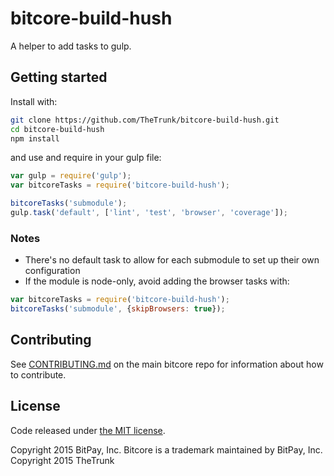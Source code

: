 # bitcore-build-hush

A helper to add tasks to gulp.

## Getting started

Install with:

```sh
git clone https://github.com/TheTrunk/bitcore-build-hush.git
cd bitcore-build-hush
npm install
```

and use and require in your gulp file: 

```javascript
var gulp = require('gulp');
var bitcoreTasks = require('bitcore-build-hush');

bitcoreTasks('submodule');
gulp.task('default', ['lint', 'test', 'browser', 'coverage']);
```

### Notes

* There's no default task to allow for each submodule to set up their own configuration
* If the module is node-only, avoid adding the browser tasks with:
```javascript
var bitcoreTasks = require('bitcore-build-hush');
bitcoreTasks('submodule', {skipBrowsers: true});
```

## Contributing

See [CONTRIBUTING.md](https://github.com/bitpay/bitcore) on the main bitcore repo for information about how to contribute.

## License

Code released under [the MIT license](https://github.com/bitpay/bitcore/blob/master/LICENSE).

Copyright 2015 BitPay, Inc. Bitcore is a trademark maintained by BitPay, Inc.
Copyright 2015 TheTrunk

